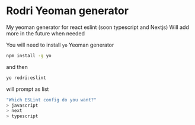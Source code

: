# Rodri Yeoman generator

My yeoman generator for react eslint (soon typescript and Nextjs)
Will add more in the future when needed

You will need to install `yo` Yeoman generator 

```sh
npm install -g yo
```

and then 

```sh
yo rodri:eslint
```

will prompt as list

```sh
"Which ESLint config do you want?"
> javascript
> next
> typescript
```
